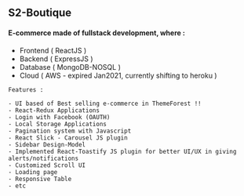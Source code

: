 ## S2-Boutique

#### E-commerce made of fullstack development, where :
- Frontend ( ReactJS )
- Backend ( ExpressJS )
- Database ( MongoDB-NOSQL )
- Cloud ( AWS - expired Jan2021, currently shifting to heroku )

```
Features :

- UI based of Best selling e-commerce in ThemeForest !!
- React-Redux Applications
- Login with Facebook (OAUTH)
- Local Storage Applications
- Pagination system with Javascript
- React Slick - Carousel JS plugin
- Sidebar Design-Model
- Implemented React-Toastify JS plugin for better UI/UX in giving alerts/notifications
- Customized Scroll UI
- Loading page
- Responsive Table
- etc
